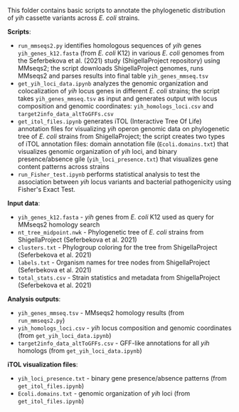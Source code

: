 This folder contains basic scripts to annotate the phylogenetic distribution of *yih* cassette variants across *E. coli* strains.

**Scripts**:
* `run_mmseqs2.py` identifies homologous sequences of _yih_ genes `yih_genes_k12.fasta` (from _E. coli_ K12) in various _E. coli_ genomes from the Seferbekova et al. (2021) study (ShigellaProject repository) using MMseqs2; the script downloads ShigellaProject genomes, runs MMseqs2 and parses results into final table `yih_genes_mmseq.tsv`
* `get_yih_loci_data.ipynb` analyzes the genomic organization and colocalization of _yih_ locus genes in different _E. coli_ strains; the script takes  `yih_genes_mmseq.tsv` as input and generates output with locus composition and genomic coordinates: `yih_homologs_loci.csv` and `target2info_data_altToGFFs.csv`
* `get_itol_files.ipynb` generates iTOL (Interactive Tree Of Life) annotation files for visualizing _yih_ operon genomic data on phylogenetic tree of _E. coli_ strains from ShigellaProject; the script creates two types of iTOL annotation files: domain annotation file (`Ecoli.domains.txt`) that visualizes genomic organization of _yih_ loci, and binary presence/absence gile (`yih_loci_presence.txt`) that visualizes gene content patterns across strains
* `run_Fisher_test.ipynb` performs statistical analysis to test the association between _yih_ locus variants and bacterial pathogenicity using Fisher's Exact Test.


**Input data**:
* `yih_genes_k12.fasta` - _yih_ genes from _E. coli_ K12 used as query for MMseqs2 homology search
* `nt_tree_midpoint.nwk` - Phylogenetic tree of _E. coli_ strains from ShigellaProject (Seferbekova et al. 2021)
* `clusters.txt` - Phylogroup coloring for the tree from ShigellaProject (Seferbekova et al. 2021)
* `labels.txt` - Organism names for tree nodes from ShigellaProject (Seferbekova et al. 2021)
* `total_stats.csv` - Strain statistics and metadata from ShigellaProject (Seferbekova et al. 2021)

**Analysis outputs**:
* `yih_genes_mmseq.tsv` - MMseqs2 homology results (from `run_mmseqs2.py`)
* `yih_homologs_loci.csv` - _yih_ locus composition and genomic coordinates (from `get_yih_loci_data.ipynb`)
* `target2info_data_altToGFFs.csv` - GFF-like annotations for all _yih_ homologs (from `get_yih_loci_data.ipynb`)

**iTOL visualization files**:
* `yih_loci_presence.txt` - binary gene presence/absence patterns (from` get_itol_files.ipynb`)
* `Ecoli.domains.txt` - genomic organization of _yih_ loci (from `get_itol_files.ipynb`)
